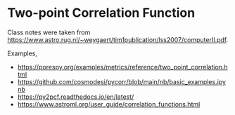 # Two-point Correlation Function

Class notes were taken from https://www.astro.rug.nl/~weygaert/tim1publication/lss2007/computerII.pdf.

Examples, 
* https://porespy.org/examples/metrics/reference/two_point_correlation.html
* https://github.com/cosmodesi/pycorr/blob/main/nb/basic_examples.ipynb
* https://py2pcf.readthedocs.io/en/latest/
* https://www.astroml.org/user_guide/correlation_functions.html
